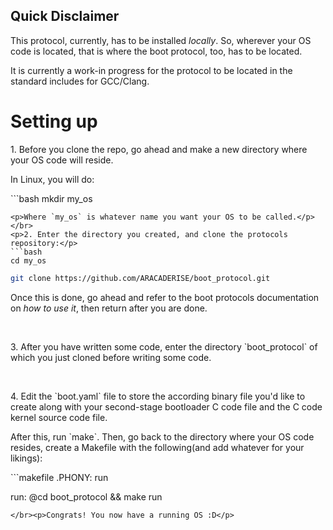 ## Quick Disclaimer

<p>This protocol, currently, has to be installed <i>locally</i>. So, wherever your OS code is located, that is where the boot protocol, too, has to be located.</p>
<p>It is currently a work-in progress for the protocol to be located in the standard includes for GCC/Clang.</p>

# Setting up

<p>1. Before you clone the repo, go ahead and make a new directory where your OS code will reside.</p>
<p>In Linux, you will do:</p>
```bash
mkdir my_os

```
<p>Where `my_os` is whatever name you want your OS to be called.</p></br>
<p>2. Enter the directory you created, and clone the protocols repository:</p>
```bash
cd my_os
```
```bash
git clone https://github.com/ARACADERISE/boot_protocol.git
```
<p>Once this is done, go ahead and refer to the boot protocols documentation on <i>how to use it</i>, then return after you are done.</p></br>
<p>3. After you have written some code, enter the directory `boot_protocol` of which you just cloned before writing some code.</p></br>
<p>4. Edit the `boot.yaml` file to store the according binary file you'd like to create along with your second-stage bootloader C code file and the C code kernel source code file.</p>
<p>After this, run `make`. Then, go back to the directory where your OS code resides, create a Makefile with the following(and add whatever for your likings):</p>
```makefile
.PHONY: run

run:
  @cd boot_protocol && make run
```
</br><p>Congrats! You now have a running OS :D</p>
